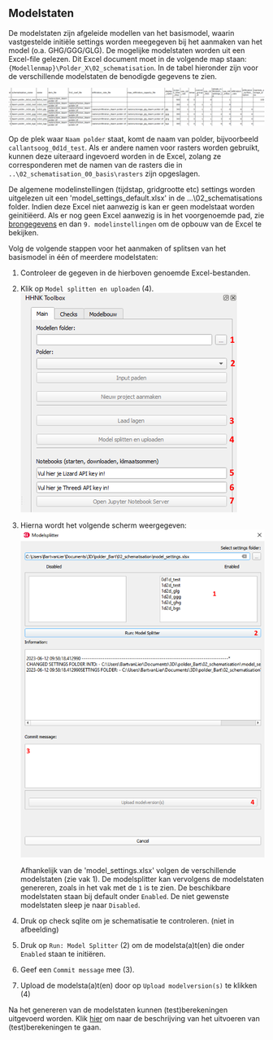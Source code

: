 ## **Modelstaten**
De modelstaten zijn afgeleide modellen van het basismodel, waarin vastgestelde initiële settings worden meegegeven bij het aanmaken van het model (o.a. GHG/GGG/GLG). De mogelijke modelstaten worden uit een Excel-file gelezen. Dit Excel document moet in de volgende map staan: ``{Modellenmap}\Polder_X\02_schematisation``. In de tabel hieronder zijn voor de verschillende modelstaten de benodigde gegevens te zien. 
   
![Alt text](../../images/originele_images/needed_data/model_settings.png)
   
Op de plek waar ``Naam polder`` staat, komt de naam van polder, bijvoorbeeld ``callantsoog_0d1d_test``. Als er andere namen voor rasters worden gebruikt, kunnen deze uiteraard ingevoerd worden in de Excel, zolang ze corresponderen met de namen van de rasters die in ``..\02_schematisation_00_basis\rasters`` zijn opgeslagen. 

De algemene modelinstellingen (tijdstap, gridgrootte etc) settings worden uitgelezen uit een 'model_settings_default.xlsx' in de ...\02_schematisations folder. Indien deze Excel niet aanwezig is kan er geen modelstaat worden geinitiëerd. Als er nog geen Excel aanwezig is in het voorgenoemde pad, zie [brongegevens](a_brongegevens.md) en dan ``9. modelinstellingen`` om de opbouw van de Excel te bekijken.

Volg de volgende stappen voor het aanmaken of splitsen van het basismodel in één of meerdere modelstaten:

1. Controleer de gegeven in de hierboven genoemde Excel-bestanden.

2. Klik op ``Model splitten en uploaden`` (4). 
![Alt text](../../images/4_gebruik_plugin/c_modelstaat_aanpassen/inladen_polder.png)

3. Hierna wordt het volgende scherm weergegeven:
![Alt text](../../images/4_gebruik_plugin/c_modelstaat_aanpassen/modelsplitter_venster.png)

   Afhankelijk van de 'model_settings.xlsx' volgen de verschillende modelstaten (zie vak 1).  De modelsplitter kan vervolgens de modelstaten genereren, zoals in het vak met de ``1`` is te zien. De beschikbare modelstaten staan bij default onder ``Enabled``. De niet gewenste modelstaten sleep je naar ``Disabled``.  
4. Druk op check sqlite om je schematisatie te controleren. (niet in afbeelding)
4. Druk op ``Run: Model Splitter`` (2) om de modelsta(a)t(en) die onder ``Enabled`` staan te initiëren.
5. Geef een ``Commit message`` mee (3).
6. Upload de modelsta(a)t(en) door op ``Upload modelversion(s)`` te klikken (4)
<!---
TODO: update afbeelding
-->

Na het genereren van de modelstaten kunnen (test)berekeningen uitgevoerd worden. Klik [hier](e_berekeningen_uitvoeren.md) om naar de beschrijving van het uitvoeren van (test)berekeningen te gaan.